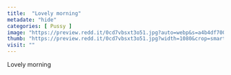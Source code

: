 ```yaml
---
title:  "Lovely morning"
metadate: "hide"
categories: [ Pussy ]
image: "https://preview.redd.it/0cd7vbsxt3o51.jpg?auto=webp&s=a4b4df700e39d2cdf862f2f5e864a6bbd86314f0"
thumb: "https://preview.redd.it/0cd7vbsxt3o51.jpg?width=1080&crop=smart&auto=webp&s=c9b1eca4c3c59b474105c39078cb169320af399b"
visit: ""
---
```

Lovely morning

